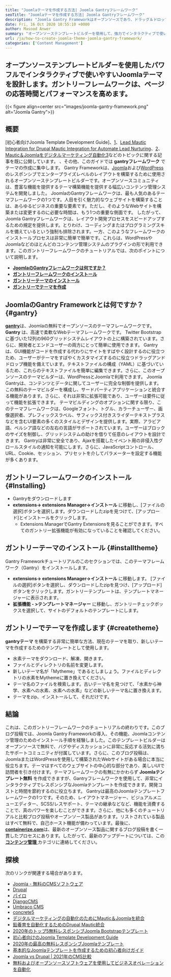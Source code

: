 ```yaml
---
title: "Joomlaテーマを作成する方法| Joomla Gantryフレームワーク" 
seoTitle: "Joomlaテーマを作成する方法| Joomla Gantryフレームワーク" 
description: "Joomla Gantry Frameworkはオープンソースであり、ドラッグ＆ドロップ機能を備えたGUIを提供し、ユーザーが動的で応答性の高いJoomla CMSテンプレートをすばやく構築できるようにします。" 
date: Fri, 16 Oct 2020 10:55:10 +0000
author: Masood Anwer
summary: "オープンソーステンプレートビルダーを使用して、強力でインタラクティブで使いやすいJoomlaテーマを設計します。ガントリーフレームワークは、ページの応答時間とパフォーマンスを高めます。" 
url: /ja/how-to-create-joomla-theme-joomla-gantry-framework/
categories: ['Content Management']
---
```


## オープンソーステンプレートビルダーを使用したパワフルでインタラクティブで使いやすいJoomlaテーマを設計します。ガントリーフレームワークは、ページの応答時間とパフォーマンスを高めます。

{{< figure align=center src="images/joomla-gantry-framework.png" alt="Joomla Gantry">}}


## **概要** 
[初心者向けJoomla Template Development Guide]、[1]、[Lead Mautic Integration for Drupal Mautic Integration for Automate Lead Nurturing][2]、[2]、[Mautic＆Joomlaをデジタルマーケティング自動化][3][3]などのトピックに関する記事を既に公開しています。 、その他、このガイドでは **gantryフレームワーク** でテーマの作成に集中します。 Gantry Frameworkは、[Joomla][4]および[WordPress][5]のレスポンシブでエンタープライズレベルのレイアウトを構築するために使用されるオープンソーステンプレートビルダーです。オープンソースコミュニティは、豊富な機能を提供するテーマ構築機能を提供する幅広いコンテンツ管理システムを開発しました。 JoomlaのGantryフレームワークは、最も人気のあるテーマフレームワークの1つです。人目を引く魅力的なウェブサイトを構築することは、あらゆるビジネスの重要な要素です。ただし、そのようなWebサイトを構築または変更するのに必要な時間は、もう1つの重要な側面です。
したがって、Joomla Gantryフレームワークは、レイアウト開発プロセスをスピードアップするための規定を提供します。とりわけ、コーディングまたはプログラミングスキルを備えているという強制も排除されます。一方、このようなフレームワークのインストールプロセスは非常に簡単で簡単です。これらは、WordPressやJoomlaなどのほとんどのコンテンツ管理システムのプラグインの形で利用できます。このガントリーフレームワークのチュートリアルでは、次のポイントについて説明します。
* [ **JoomlaのGantryフレームワークは何ですか？** ][6]
* [ **ガントリーフレームワークのインストール** ][7]
* [ **ガントリーテーマのインストール** ][8]
* [ **ガントリーでテーマを作成** ][9]

## JoomlaのGantry Frameworkとは何ですか？ {#gantry}

[ **gantry**][10]は、Joomlaの無料でオープンソースのテーマフレームワークです。**Gantry** は、高速で柔軟なWebテーマフレームワークです。 Twitter Bootstrapに基づいた12列の960グリッドシステムレイアウトの上に構築されています。さらに、開発者とエンドユーザーの両方にとって簡単に使用できます。 Gantryは、GUI機能がコードを作成する代わりにサイトをすばやく設計するのに役立つため、ユーザーがテーマをすばやくカスタマイズするのに役立つドラッグアンドドロップ機能を備えています。テキストファイルの構成（YAML）に基づいているため、これらのテキストファイルを簡単に編集できます。さらに、このオープンソースのテーマビルダーは、WordPressとJoomlaで利用できます。 Joomla Gantryは、コンテンツとデータに関してユーザーに完全な制御を提供します。この無料のテーマビルダーを構成し、サードパーティアプリケーションと統合する機能があります。さらに、それは非常に拡張可能であり、ユーザーは要件に従って機能を拡張できます。
テーマビルディングのオプションに関する限り、このテーマフレームワークは、Googleフォント、トグル、カラーチューザー、画像選択者、プレフィックスラベル、サフィックス付きスライダーテキストプラスなどを含むUI要素の多くのスタイルとデザインを提供します。実際、アラビア語、ペルシア語などの左右の言語がサポートされています。ユーザーはブロックのサイズを制御し、グリッドシステムの助けを借りて任意のレイアウトを設計できます。 Gantryは非常に安全であり、Ajaxを搭載したイベント用の非侵入性グロールスタイルの通知を可能にします。さらに、JavaScriptコントロール、URL、Cookie、セッション、プリセットを介してパラメーターを設定する機能が多くあります。

## ガントリーフレームワークのインストール {#Installing}

  * Gantryをダウンロードします
* **extensions-> extensions Manager->インストール** に移動し、[ファイルの選択]ボタンを選択します。ダウンロードしたzipを見つけて、[アップロード]とインストールをクリックします。
  * Extensions ManagerでGantry Extensionsを見ることができます。すべてのガントリー拡張機能が有効になっていることを確認してください。

## ガントリーテーマのインストール {#installtheme}

Gantry Frameworkチュートリアルのこのセクションでは、このテーマフレームワーク（Gantry）をインストールします。
* **extensions-> extensions Manager->インストール** に移動します。 [ファイルの選択]ボタンを選択し、ダウンロードしたzipを見つけ、[アップロード]ボタンをクリックします。ガントリーテンプレートは、テンプレートマネージャーに表示されます。
* **拡張機能 - >テンプレートマネージャー** に移動し、ガントリーチェックボックスを選択して、サイトのデフォルトのテンプレートにします。

## ガントリーでテーマを作成します {#createtheme}

**gantryテーマ** を構築する非常に簡単な方法、現在のテーマを取り、新しいテーマを作成するためのテンプレートとして使用します。
* 水素テーマをダウンロード、解凍、開きます。
* ファイルとディレクトリの名前を変更します。
* 新しいテーマ名が「Mytheme」であるとしましょう。ファイルとディレクトリの水素をMythemeに置き換えてください。
* テーマ名のファイルを検索します。古いテーマ名を見つけて、「水素から神学、水素への水素、水素への水素」などの新しいテーマ名に置き換えます。
* テーマをzip、インストールして、それだけです。

## 結論
これは、このガントリーフレームワークのチュートリアルの終わりです。このブログ投稿では、Joomla Gantry Frameworkの導入、その機能、Joomlaコンテンツ管理のためのインストール手順を経験しました。このテンプレートビルダーはオープンソースで無料で、バグやディスカッションに非常に反応する活気に満ちたサポートコミュニティが付属しています。さらに、このブログ投稿は、JoomlaまたはWordPressを使用して構築されたWebサイトがある場合に本当に役立ちます。テーマはすべてのウェブサイトの中心的な部分であり、美しいUIで訪問者を引き付けます。テーマフレームワークの有無にかかわらず **Joomlaテンプレート無料** を作成できますが、Gantryフレームワークを使用して、非常にインタラクティブでレスポンシブなJoomlaテンプレートを作成できます。開発コストと時間を節約するのに役立ちます。
Gantryは最高のJoomlaテンプレートフレームワークの1つです。そのため、レイアウトマネージャー、ビジュアルメニューエディター、SCSS/レスサポート、テーマの継承などなど、機能を消費することで、真のパワーを楽しむことができます。さらに、他にも多くのチュートリアルと比較ブログ投稿やオープンソース製品があります。リストされている製品はすべて無料で、自己ホースト機能が備わっています。最後に、[ **containerize.com**][11]は、最新のオープンソース製品に関するブログ投稿を書く一貫したプロセスにあります。したがって、最新のアップデートについては、この[**コンテンツ管理** ][12]カテゴリに連絡してください。

## 探検
次のリンクが関連する場合があります。
  * [Joomla  - 無料のCMSソフトウェア][13]
  * [Drupal][14]
  * [パイロ][15]
  * [DjangoCMS][16]
  * [Umbraco CMS][17]
  * [concrete5][18]
  * [デジタルマーケティングの自動化のためにMautic＆Joomlaを統合][3]
  * [鉛養育を自動化するためのDrupal Mautic統合][2]
  * [2020年のトップ5無料レスポンシブJoomla Bootstrapテンプレート][19]
  * [初心者向けのJoomla Template Development Guide][1]
  * [2020年の最高の無料レスポンシブJoomlaテンプレート][19]
  * [基本的なJoomlaテンプレートを作成するための初心者向けガイド][20]
  * [Joomla vs Drupal | 2021年のCMS比較][21]
  * [無料およびオープンソースソフトウェアを使用してビジネスオペレーションを自動化][22]



[1]: https://blog.containerize.com/content-management/responsive-joomla-templates-tutorial/
[2]: https://blog.containerize.com/content-management/drupal-tutorial-automate-lead-growth-with-drupal-mautic/
[3]: https://blog.containerize.com/content-management/integrate-mautic-with-joomla-for-marketing-automation/
[4]: https://products.containerize.com/content-management/joomla/
[5]: https://products.containerize.com/blogging/wordpress/
[6]: #gantry
[7]: #Installing
[8]: #installtheme
[9]: #createtheme
[10]: http://gantry.org/
[11]: https://containerize.com
[12]: https://blog.containerize.com/category/content-management/
[13]: https://products.containerize.com/content-management/joomla
[14]: https://products.containerize.com/content-management/drupal
[15]: https://products.containerize.com/content-management/pyro
[16]: https://products.containerize.com/content-management/django
[17]: https://products.containerize.com/content-management/umbraco
[18]: https://products.containerize.com/content-management/concrete5
[19]: https://blog.containerize.com/content-management/top-5-best-free-responsive-joomla-templates-of-2020/
[20]: https://blog.containerize.com/content-management/beginners-guide-to-create-a-basic-joomla-template/
[21]: https://blog.containerize.com/content-management/joomla-vs-drupal-cms-comparison-in-2021/
[22]: https://blog.containerize.com/blogging/automate-business-operations-using-open-source-software/
